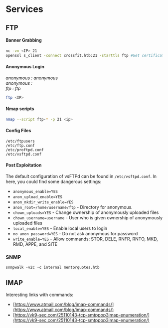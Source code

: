 # Services

## FTP

#### Banner Grabbing

```bash
nc -vn <IP> 21
openssl s_client -connect crossfit.htb:21 -starttls ftp #Get certificate if any
```

#### Anonymous Login

_anonymous : anonymous_\
_anonymous :_\
_ftp : ftp_

```bash
ftp <IP>
```

#### Nmap scripts

```bash
nmap --script ftp-* -p 21 <ip>
```

#### Config Files

```
/etc/ftpusers
/etc/ftp.conf
/etc/proftpd.conf
/etc/vsftpd.conf
```

#### Post Exploitation

The default configuration of vsFTPd can be found in `/etc/vsftpd.conf`. In here, you could find some dangerous settings:

* `anonymous_enable=YES`
* `anon_upload_enable=YES`
* `anon_mkdir_write_enable=YES`
* `anon_root=/home/username/ftp` - Directory for anonymous.
* `chown_uploads=YES` - Change ownership of anonymously uploaded files
* `chown_username=username` - User who is given ownership of anonymously uploaded files
* `local_enable=YES` - Enable local users to login
* `no_anon_password=YES` - Do not ask anonymous for password
* `write_enable=YES` - Allow commands: STOR, DELE, RNFR, RNTO, MKD, RMD, APPE, and SITE



### SNMP

```
snmpwalk -v2c -c internal mentorquotes.htb
```

## IMAP

Interesting links with commands:

* &#x20;[https://www.atmail.com/blog/imap-commands/](https://www.atmail.com/blog/imap-commands/)
* [https://vk9-sec.com/25110143-tcp-smtppop3imap-enumeration/](https://vk9-sec.com/25110143-tcp-smtppop3imap-enumeration/)



